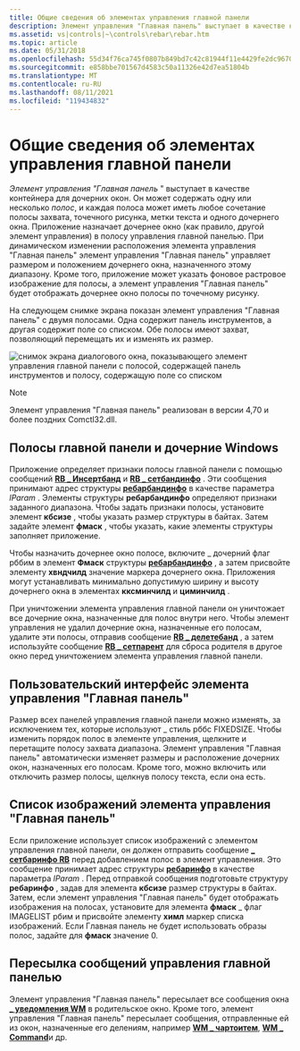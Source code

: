 ```yaml
---
title: Общие сведения об элементах управления главной панели
description: Элемент управления "Главная панель" выступает в качестве контейнера для дочерних окон.
ms.assetid: vs|controls|~\controls\rebar\rebar.htm
ms.topic: article
ms.date: 05/31/2018
ms.openlocfilehash: 55d34f76ca745f0807b849bd7c42c81944f11e4429fe2dc9670fa318cbd575ef
ms.sourcegitcommit: e858bbe701567d4583c50a11326e42d7ea51804b
ms.translationtype: MT
ms.contentlocale: ru-RU
ms.lasthandoff: 08/11/2021
ms.locfileid: "119434832"
---
```

# <a name="about-rebar-controls"></a>Общие сведения об элементах управления главной панели

*Элемент управления "Главная панель* " выступает в качестве контейнера для дочерних окон. Он может содержать одну или несколько *полос*, и каждая полоса может иметь любое сочетание полосы захвата, точечного рисунка, метки текста и одного дочернего окна. Приложение назначает дочернее окно (как правило, другой элемент управления) в полосу управления главной панелью. При динамическом изменении расположения элемента управления "Главная панель" элемент управления "Главная панель" управляет размером и положением дочернего окна, назначенного этому диапазону. Кроме того, приложение может указать фоновое растровое изображение для полосы, а элемент управления "Главная панель" будет отображать дочернее окно полосы по точечному рисунку.

На следующем снимке экрана показан элемент управления "Главная панель" с двумя полосами. Одна содержит панель инструментов, а другая содержит поле со списком. Обе полосы имеют захват, позволяющий перемещать их и изменять их размер.

![снимок экрана диалогового окна, показывающего элемент управления главной панели с полосой, содержащей панель инструментов и полосу, содержащую поле со списком](images/rb-rebar.png)

> [!Note]  
> Элемент управления "Главная панель" реализован в версии 4,70 и более поздних Comctl32.dll.

 

## <a name="rebar-bands-and-child-windows"></a>Полосы главной панели и дочерние Windows

Приложение определяет признаки полосы главной панели с помощью сообщений [**RB \_ Инсертбанд**](rb-insertband.md) и [**RB \_ сетбандинфо**](rb-setbandinfo.md) . Эти сообщения принимают адрес структуры [**ребарбандинфо**](/windows/win32/api/commctrl/ns-commctrl-rebarbandinfoa) в качестве параметра *lParam* . Элементы структуры **ребарбандинфо** определяют признаки заданного диапазона. Чтобы задать признаки полосы, установите элемент **кбсизе** , чтобы указать размер структуры в байтах. Затем задайте элемент **фмаск** , чтобы указать, какие элементы структуры заполняет приложение.

Чтобы назначить дочернее окно полосе, включите \_ дочерний флаг рббим в элемент **Фмаск** структуры [**ребарбандинфо**](/windows/win32/api/commctrl/ns-commctrl-rebarbandinfoa) , а затем присвойте элементу **хвндчилд** значение маркера дочернего окна. Приложения могут устанавливать минимально допустимую ширину и высоту дочернего окна в элементах **кксминчилд** и **циминчилд** .

При уничтожении элемента управления главной панели он уничтожает все дочерние окна, назначенные для полос внутри него. Чтобы элемент управления не удалил дочерние окна, назначенные его полосам, удалите эти полосы, отправив сообщение [**RB \_ делетебанд**](rb-deleteband.md) , а затем используйте сообщение [**RB \_ сетпарент**](rb-setparent.md) для сброса родителя в другое окно перед уничтожением элемента управления главной панели.

## <a name="the-rebar-control-user-interface"></a>Пользовательский интерфейс элемента управления "Главная панель"

Размер всех панелей управления главной панели можно изменять, за исключением тех, которые используют \_ стиль рббс FIXEDSIZE. Чтобы изменить порядок полос в элементе управления, щелкните и перетащите полосу захвата диапазона. Элемент управления "Главная панель" автоматически изменяет размеры и расположение дочерних окон, назначенных его полосам. Кроме того, можно включить или отключить размер полосы, щелкнув полосу текста, если она есть.

## <a name="the-rebar-controls-image-list"></a>Список изображений элемента управления "Главная панель"

Если приложение использует список изображений с элементом управления главной панели, он должен отправить сообщение [**\_ сетбаринфо RB**](rb-setbarinfo.md) перед добавлением полос в элемент управления. Это сообщение принимает адрес структуры [**ребаринфо**](/windows/win32/api/commctrl/ns-commctrl-rebarinfo) в качестве параметра *lParam* . Перед отправкой сообщения подготовьте структуру **ребаринфо** , задав для элемента **кбсизе** размер структуры в байтах. Затем, если элемент управления "Главная панель" будет отображать изображения на полосах, установите для элемента **фмаск** \_ флаг IMAGELIST рбим и присвойте элементу **химл** маркер списка изображений. Если Главная панель не будет использовать образы полос, задайте для **фмаск** значение 0.

## <a name="rebar-control-message-forwarding"></a>Пересылка сообщений управления главной панелью

Элемент управления "Главная панель" пересылает все сообщения окна [**\_ уведомления WM**](wm-notify.md) в родительское окно. Кроме того, элемент управления "Главная панель" пересылает сообщения, отправленные ей из окон, назначенные его делениям, например [**WM \_ чартоитем**](wm-chartoitem.md), [**WM \_ Command**](/windows/desktop/menurc/wm-command)и др.

 

 